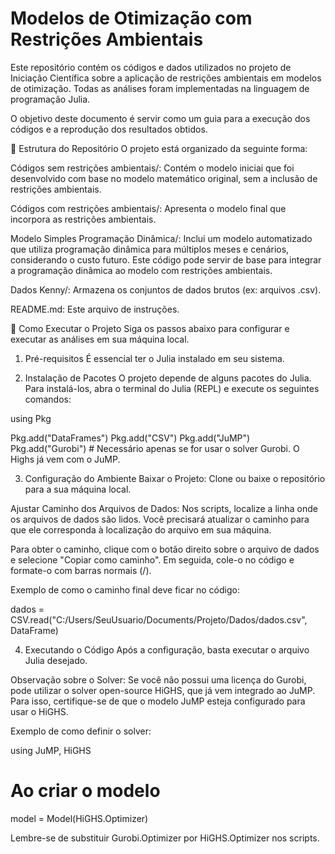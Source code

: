 # Modelos de Otimização com Restrições Ambientais

Este repositório contém os códigos e dados utilizados no projeto de Iniciação Científica sobre a aplicação de restrições ambientais em modelos de otimização. Todas as análises foram implementadas na linguagem de programação Julia.

O objetivo deste documento é servir como um guia para a execução dos códigos e a reprodução dos resultados obtidos.

📂 Estrutura do Repositório
O projeto está organizado da seguinte forma:

Códigos sem restrições ambientais/: Contém o modelo iniciai que foi desenvolvido com base no modelo matemático original, sem a inclusão de restrições ambientais.

Códigos com restrições ambientais/: Apresenta o modelo final que incorpora as restrições ambientais.

Modelo Simples Programação Dinâmica/: Inclui um modelo automatizado que utiliza programação dinâmica para múltiplos meses e cenários, considerando o custo futuro. Este código pode servir de base para integrar a programação dinâmica ao modelo com restrições ambientais.

Dados Kenny/: Armazena os conjuntos de dados brutos (ex: arquivos .csv).

README.md: Este arquivo de instruções.

🚀 Como Executar o Projeto
Siga os passos abaixo para configurar e executar as análises em sua máquina local.

1. Pré-requisitos
É essencial ter o Julia instalado em seu sistema.

2. Instalação de Pacotes
O projeto depende de alguns pacotes do Julia. Para instalá-los, abra o terminal do Julia (REPL) e execute os seguintes comandos:

using Pkg

Pkg.add("DataFrames")
Pkg.add("CSV")
Pkg.add("JuMP")
Pkg.add("Gurobi") # Necessário apenas se for usar o solver Gurobi. O Highs já vem com o JuMP.

3. Configuração do Ambiente
Baixar o Projeto:
Clone ou baixe o repositório para a sua máquina local.

Ajustar Caminho dos Arquivos de Dados:
Nos scripts, localize a linha onde os arquivos de dados são lidos. Você precisará atualizar o caminho para que ele corresponda à localização do arquivo em sua máquina.

Para obter o caminho, clique com o botão direito sobre o arquivo de dados e selecione "Copiar como caminho". Em seguida, cole-o no código e formate-o com barras normais (/).

Exemplo de como o caminho final deve ficar no código:

dados = CSV.read("C:/Users/SeuUsuario/Documents/Projeto/Dados/dados.csv", DataFrame)

4. Executando o Código
Após a configuração, basta executar o arquivo Julia desejado.

Observação sobre o Solver: Se você não possui uma licença do Gurobi, pode utilizar o solver open-source HiGHS, que já vem integrado ao JuMP. Para isso, certifique-se de que o modelo JuMP esteja configurado para usar o HiGHS.

Exemplo de como definir o solver:

using JuMP, HiGHS

# Ao criar o modelo
model = Model(HiGHS.Optimizer)

Lembre-se de substituir Gurobi.Optimizer por HiGHS.Optimizer nos scripts.
